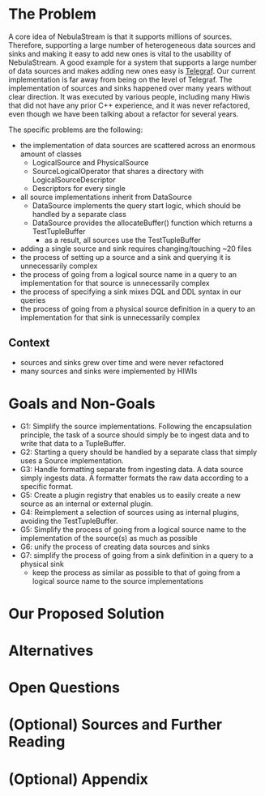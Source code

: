 # The Problem
A core idea of NebulaStream is that it supports millions of sources.
Therefore, supporting a large number of heterogeneous data sources and sinks and making it easy to add new ones is vital to the usability of NebulaStream. A good example for a system that supports a large number of data sources and makes adding new ones easy is [Telegraf](https://github.com/influxdata/telegraf).
Our current implementation is far away from being on the level of Telegraf. The implementation of sources and sinks happened over many years without clear direction. It was executed by various people, including many Hiwis that did not have any prior C++ experience, and it was never refactored, even though we have been talking about a refactor for several years.

The specific problems are the following:
- the implementation of data sources are scattered across an enormous amount of classes
  - LogicalSource and PhysicalSource
  - SourceLogicalOperator that shares a directory with LogicalSourceDescriptor
  - Descriptors for every single 
- all source implementations inherit from DataSource
  - DataSource implements the query start logic, which should be handled by a separate class
  - DataSource provides the allocateBuffer() function which returns a TestTupleBuffer
    - as a result, all sources use the TestTupleBuffer
- adding a single source and sink requires changing/touching ~20 files
- the process of setting up a source and a sink and querying it is unnecessarily complex
- the process of going from a logical source name in a query to an implementation for that source is unnecessarily complex
- the process of specifying a sink mixes DQL and DDL syntax in our queries
- the process of going from a physical source definition in a query to an implementation for that sink is unnecessarily complex


## Context
- sources and sinks grew over time and were never refactored
- many sources and sinks were implemented by HIWIs

# Goals and Non-Goals
- G1: Simplify the source implementations. Following the encapsulation principle, the task of a source should simply be to ingest data and to write that data to a TupleBuffer.
- G2: Starting a query should be handled by a separate class that simply uses a Source implementation.
- G3: Handle formatting separate from ingesting data. A data source simply ingests data. A formatter formats the raw data according to a specific format.
- G5: Create a plugin registry that enables us to easily create a new source as an internal or external plugin.
- G4: Reimplement a selection of sources using as internal plugins, avoiding the TestTupleBuffer.
- G5: Simplify the process of going from a logical source name to the implementation of the source(s) as much as possible
- G6: unify the process of creating data sources and sinks
- G7: simplify the process of going from a sink definition in a query to a physical sink
  - keep the process as similar as possible to that of going from a logical source name to the source implementations

# Our Proposed Solution

# Alternatives

# Open Questions

# (Optional) Sources and Further Reading

# (Optional) Appendix
